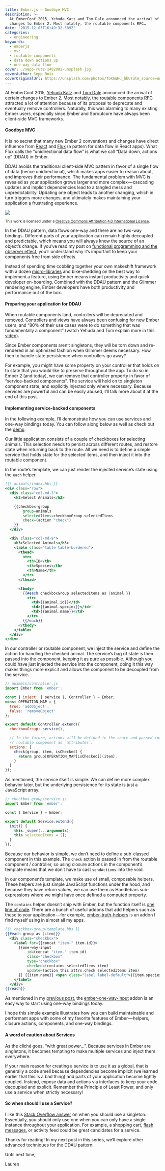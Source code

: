 ```yaml
---
title: Ember.js — Goodbye MVC
description: >-
  At EmberConf 2015, Yehuda Katz and Tom Dale announced the arrival of certain
  changes to Ember 2. Most notably, the routable components RFC…
date: '2015-12-03T16:49:32.589Z'
categories:
  - engineering
keywords:
  - emberjs
  - mvc
  - routable components
  - data down actions up
  - one way data flow
cover: ./sepp-rutz-1402081-unsplash.jpg
coverAuthor: Sepp Rutz
coverOriginalUrl: https://unsplash.com/photos/ToKAuHu_hbU?utm_source=unsplash&utm_medium=referral&utm_content=creditCopyText
---
```


At EmberConf 2015, [Yehuda Katz](https://twitter.com/wycats) and [Tom Dale](https://twitter.com/tomdale) announced the arrival of certain changes to Ember 2. Most notably, the [routable components RFC](https://github.com/emberjs/rfcs/pull/38) attracted a lot of attention because of its proposal to deprecate and eventually remove controllers. Naturally, this was alarming to many existing Ember users, especially since Ember and Sproutcore have always been client-side MVC frameworks.

#### Goodbye MVC

It is no secret that many new Ember 2 conventions and changes have direct influence from [React](https://facebook.github.io/react/) and [Flux](https://facebook.github.io/flux/docs/overview.html#content) (a pattern for data flow in React apps). What Flux calls the “unidirectional data flow” is what we call “Data down, actions up” (DDAU) in Ember.

DDAU avoids the traditional client-side MVC pattern in favor of a single flow of data (hence unidirectional), which makes apps easier to reason about, and improves their performance. The fundamental problem with MVC is revealed as your application grows larger and more complex — cascading updates and implicit dependencies lead to a tangled mess and unpredictability. Updating one object leads to another changing, which in turn triggers more changes, and ultimately makes maintaining your application a frustrating experience.

![](https://cdn-images-1.medium.com/max/1000/1*MjgBefc-yauK1zWrtCX1Bg.png)

<small>This work is licensed under a [Creative Commons Attribution 4.0 International License](http://creativecommons.org/licenses/by/4.0/).</small>

In the DDAU pattern, data flows one-way and there are no two-way bindings. Different parts of your application can remain highly decoupled and predictable, which means you will always know the source of an object’s change. If you’ve read my post on [functional programming and the observer effect](https://medium.com/the-ember-way/ember-js-functional-programming-and-the-observer-effect-48901c3b84d7#.1205bzvwx), you’ll understand why it’s important to keep your components free from side effects.

Instead of spending time cobbling together your own makeshift framework with a dozen [micro-libraries](https://www.reddit.com/r/javascript/comments/3v43qf/im_a_web_developer_who_uses_jquery_to_write_a/cxkl9d1) and bike-shedding on the best way to implement a feature, using Ember means instant productivity and quick developer on-boarding. Combined with the DDAU pattern and the Glimmer rendering engine, Ember developers have both productivity and performance out of the box.

#### Preparing your application for DDAU

When routable components land, controllers will be deprecated and removed. Controllers and views have always been confusing for new Ember users, and “80% of their use cases were to do something that was fundamentally a component” (watch Yehuda and Tom explain more in this [video](https://www.youtube.com/watch?v=QgycDZjOnIg)).

Since Ember components aren’t singletons, they will be torn down and re-rendered in an optimized fashion when Glimmer deems necessary. How then to handle state persistence when controllers go away?

For example, you might have some property on your controller that holds on to state that you would like to preserve throughout the app. To do so in Ember 2 (and today), we can remove that controller property in favor of “service-backed components”. The service will hold on to singleton component state, and explicitly injected only where necessary. Because services are powerful and can be easily abused, I’ll talk more about it at the end of this post.

#### Implementing service-backed components

In the following example, I’ll demonstrate how you can use services and one-way bindings today. You can follow along below as well as check out the [demo](https://poteto.github.io/component-best-practices/#/service-backed).

Our little application consists of a couple of checkboxes for selecting animals. This selection needs to persist across different routes, and restore state when returning back to the route. All we need is to define a simple service that holds state for the selected items, and then inject it into the routable component.

In the route’s template, we can just render the injected service’s state using the `each` helper.

```handlebars
{{! animals/index.hbs }}
<div class="row">
  <div class="col-md-3">
    <h2>Select Animals</h2>

    {{checkbox-group
        group=animals
        selectedItems=checkboxGroup.selectedItems
        check=(action "check")
    }}
  </div>

  <div class="col-md-9">
    <h3>Selected Animals</h3>
    <table class="table table-bordered">
      <thead>
        <tr>
          <th>ID</th>
          <th>Species</th>
          <th>Name</th>
        </tr>
      </thead>

      <tbody>
        {{#each checkboxGroup.selectedItems as |animal|}}
          <tr>
            <td>{{animal.id}}</td>
            <td>{{animal.species}}</td>
            <td>{{animal.name}}</td>
          </tr>
        {{/each}}
      </tbody>
    </table>
  </div>
</div>
```

In our controller or routable component, we inject the service and define the action for handling the checked animal. The service’s bag of state is then passed into the component, keeping it as pure as possible. Although you could have just injected the service into the component, doing it this way makes things more explicit and allows the component to be decoupled from the service.

```js
// animals/controller.js
import Ember from 'ember';

const { inject: { service }, Controller } = Ember;
const OPERATION_MAP = {
  true: 'addObject',
  false: 'removeObject'
};

export default Controller.extend({
  checkboxGroup: service(),

  // In the future, actions will be defined in the route and passed into the
  // routable component as `attributes`.
  actions: {
    check(group, item, isChecked) {
      return group[OPERATION_MAP[isChecked]](item);
    }
  }
});
```

As mentioned, the service itself is simple. We can define more complex behavior later, but the underlying persistence for its state is just a JavaScript array.

```js
// checkbox-group/service.js
import Ember from 'ember';

const { Service } = Ember;

export default Service.extend({
  init() {
    this._super(...arguments);
    this.selectedItems = [];
  }
});
```

Because our behavior is simple, we don’t need to define a sub-classed component in this example. The `check` action is passed in from the routable component / controller, so using closure actions in the component’s template means that we don’t have to cast `sendActions` into the void.

In our component’s template, we make use of small, composable helpers. These helpers are just simple JavaScript functions under the hood, and because they have return values, we can use them as Handlebars sub-expressions where we might have once defined a computed property.

The `contains` helper doesn’t ship with Ember, but the function itself is [one line of code](https://github.com/poteto/component-best-practices/blob/master/app%2Fhelpers%2Fcontains.js?ts=2). There are a bunch of useful addons that add helpers such as these to your application — for example, [ember-truth-helpers](https://www.npmjs.com/package/ember-truth-helpers) is an addon I find myself using in almost all my apps.

```handlebars
{{! checkbox-group/template.hbs }}
{{#each group as |item|}}
  <div class="checkbox">
    <label for={{concat "item-" item.id}}>
      {{one-way-input
          id=(concat "item-" item.id)
          class="checkbox"
          type="checkbox"
          checked=(contains selectedItems item)
          update=(action this.attrs.check selectedItems item)
      }} {{item.name}} <span class="label label-default">{{item.species}}</span>
    </label>
  </div>
{{/each}}
```

As mentioned in my [previous post](https://medium.com/the-ember-way/ember-js-functional-programming-and-the-observer-effect-48901c3b84d7#.1205bzvwx), the [ember-one-way-input](https://github.com/dockyard/ember-one-way-input) addon is an easy way to start using one-way bindings today.

I hope this simple example illustrates how you can build maintainable and performant apps with some of my favorite features of Ember — helpers, closure actions, components, and one-way bindings.

#### A word of caution about Services

As the cliché goes, “with great power…”. Because services in Ember are singletons, it becomes tempting to make multiple services and inject them everywhere.

If your main reason for creating a service is to use it as a global, that is generally a code smell because dependencies become implicit (we learned earlier that this is a bad thing) and parts of your application become tightly coupled. Instead, expose data and actions via interfaces to keep your code decoupled and explicit. Remember the Principle of Least Power, and only use a service when strictly necessary!

#### So when should I use a Service?

I like this [Stack Overflow answer](http://stackoverflow.com/a/142450/4259952) on when you should use a singleton. Essentially, you should only use one when you can only have a single instance throughout your application. For example, a shopping cart, [flash messages](https://github.com/poteto/ember-cli-flash), or activity feed could be great candidates for a service.

Thanks for reading! In my next post in this series, we’ll explore other advanced techniques for the DDAU pattern.

Until next time,

Lauren